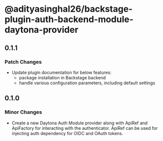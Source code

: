 # @adityasinghal26/backstage-plugin-auth-backend-module-daytona-provider

## 0.1.1

### Patch Changes

- Update plugin documentation for below features:
  - package installation in Backstage backend
  - handle various configuration parameters, including default settings

## 0.1.0

### Minor Changes

- Create a new Daytona Auth Module provider along with ApiRef and ApiFactory for interacting with the authenticator. ApiRef can be used for injecting auth dependency for OIDC and OAuth tokens.

